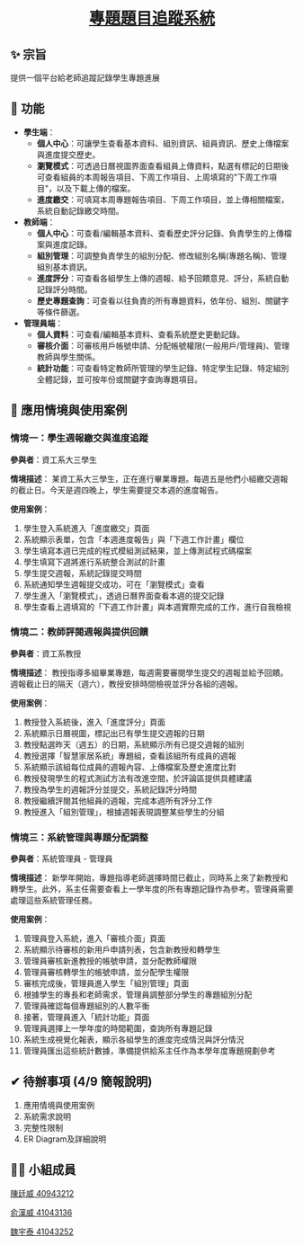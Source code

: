 <div align="center"><a name="readme-top"></a>

# [專題題目追蹤系統][project-url]

</div>

## ✨ 宗旨

提供一個平台給老師追蹤記錄學生專題進展

## 🚩 功能

- **學生端**：
    - **個人中心**：可讓學生查看基本資料、組別資訊、組員資訊、歷史上傳檔案與進度提交歷史。
    - **瀏覽模式**：可透過日曆視圖界面查看組員上傳資料，點選有標記的日期後可查看組員的本周報告項目、下周工作項目、上周填寫的"下周工作項目"，以及下載上傳的檔案。
    - **進度繳交**：可填寫本周專題報告項目、下周工作項目，並上傳相關檔案，系統自動記錄繳交時間。
- **教師端**：
    - **個人中心**：可查看/編輯基本資料、查看歷史評分記錄、負責學生的上傳檔案與進度記錄。
    - **組別管理**：可調整負責學生的組別分配、修改組別名稱(專題名稱)、管理組別基本資訊。
    - **進度評分**：可查看各組學生上傳的週報、給予回饋意見、評分，系統自動記錄評分時間。
    - **歷史專題查詢**：可查看以往負責的所有專題資料，依年份、組別、關鍵字等條件篩選。
- **管理員端**：
    - **個人資料**：可查看/編輯基本資料、查看系統歷史更動記錄。
    - **審核介面**：可審核用戶帳號申請、分配帳號權限(一般用戶/管理員)、管理教師與學生關係。
    - **統計功能**：可查看特定教師所管理的學生記錄、特定學生記錄、特定組別全體記錄，並可按年份或關鍵字查詢專題項目。

## 📝 應用情境與使用案例

### 情境一：學生週報繳交與進度追蹤

**參與者**：資工系大三學生

**情境描述**：
某資工系大三學生，正在進行畢業專題。每週五是他們小組繳交週報的截止日。今天是週四晚上，學生需要提交本週的進度報告。

**使用案例**：
1. 學生登入系統進入「進度繳交」頁面
2. 系統顯示表單，包含「本週進度報告」與「下週工作計畫」欄位
3. 學生填寫本週已完成的程式模組測試結果，並上傳測試程式碼檔案
4. 學生填寫下週將進行系統整合測試的計畫
5. 學生提交週報，系統記錄提交時間
6. 系統通知學生週報提交成功，可在「瀏覽模式」查看
7. 學生進入「瀏覽模式」，透過日曆界面查看本週的提交記錄
8. 學生查看上週填寫的「下週工作計畫」與本週實際完成的工作，進行自我檢視

### 情境二：教師評閱週報與提供回饋

**參與者**：資工系教授

**情境描述**：
教授指導多組畢業專題，每週需要審閱學生提交的週報並給予回饋。週報截止日的隔天（週六），教授安排時間檢視並評分各組的週報。

**使用案例**：
1. 教授登入系統後，進入「進度評分」頁面
2. 系統顯示日曆視圖，標記出已有學生提交週報的日期
3. 教授點選昨天（週五）的日期，系統顯示所有已提交週報的組別
4. 教授選擇「智慧家居系統」專題組，查看該組所有成員的週報
5. 系統顯示該組每位成員的週報內容、上傳檔案及歷史進度比對
6. 教授發現學生的程式測試方法有改進空間，於評論區提供具體建議
7. 教授為學生的週報評分並提交，系統記錄評分時間
8. 教授繼續評閱其他組員的週報，完成本週所有評分工作
9. 教授進入「組別管理」，根據週報表現調整某些學生的分組

### 情境三：系統管理與專題分配調整

**參與者**：系統管理員 - 管理員

**情境描述**：
新學年開始，專題指導老師選擇時間已截止，同時系上來了新教授和轉學生。此外，系主任需要查看上一學年度的所有專題記錄作為參考。管理員需要處理這些系統管理任務。

**使用案例**：
1. 管理員登入系統，進入「審核介面」頁面
2. 系統顯示待審核的新用戶申請列表，包含新教授和轉學生
3. 管理員審核新進教授的帳號申請，並分配教師權限
4. 管理員審核轉學生的帳號申請，並分配學生權限
5. 審核完成後，管理員進入學生「組別管理」頁面
6. 根據學生的專長和老師需求，管理員調整部分學生的專題組別分配
7. 管理員確認每個專題組別的人數平衡
8. 接著，管理員進入「統計功能」頁面
9. 管理員選擇上一學年度的時間範圍，查詢所有專題記錄
10. 系統生成視覺化報表，顯示各組學生的進度完成情況與評分情況
11. 管理員匯出這些統計數據，準備提供給系主任作為本學年度專題規劃參考

## ✔ 待辦事項 (4/9 簡報說明)

1. 應用情境與使用案例
2. 系統需求說明
3. 完整性限制
4. ER Diagram及詳細說明

## 👨‍💻 小組成員

[陳廷威 40943212](Member/40943212.md)

[俞漢威 41043136](Member/40943136.md)

[魏宇泰 41043252](Member/40943252.md)



<!-- LINK GROUP -->

[project-url]: https://github.com/TingWei-Chen/DataBase_Project "專題題目追蹤系統"


